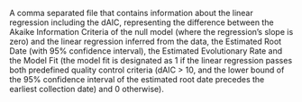 A comma separated file that contains information about the linear regression including the dAIC, representing the difference between the Akaike Information Criteria of the null model (where the regression’s slope is zero) and the linear regression inferred from the data, the Estimated Root Date (with 95% confidence interval), the Estimated Evolutionary Rate and the Model Fit (the model fit is designated as 1 if the linear regression passes both predefined quality control criteria (dAIC > 10, and the lower bound of the 95% confidence interval of the estimated root date precedes the earliest collection date) and 0 otherwise).
